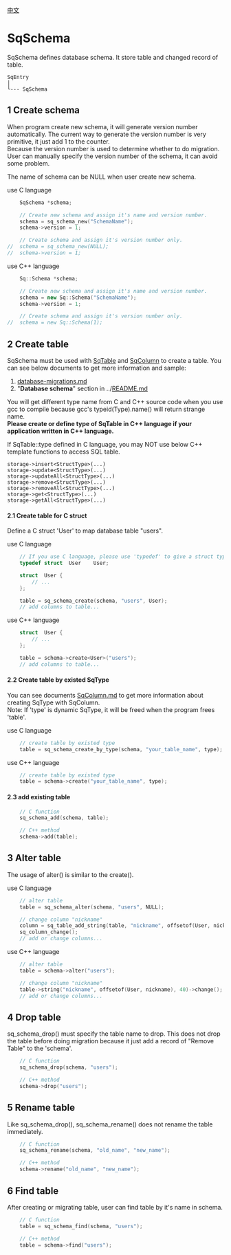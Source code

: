 ﻿[中文](SqSchema.cn.md)

# SqSchema

SqSchema defines database schema. It store table and changed record of table.

	SqEntry
	│
	└--- SqSchema

## 1 Create schema

When program create new schema, it will generate version number automatically. The current way to generate the version number is very primitive, it just add 1 to the counter.  
Because the version number is used to determine whether to do migration. User can manually specify the version number of the schema, it can avoid some problem.  
  
The name of schema can be NULL when user create new schema.  
  
use C language

```c
	SqSchema *schema;

	// Create new schema and assign it's name and version number.
	schema = sq_schema_new("SchemaName");
	schema->version = 1;

	// Create schema and assign it's version number only.
//	schema = sq_schema_new(NULL);
//	schema->version = 1;
```

use C++ language

```c++
	Sq::Schema *schema;

	// Create new schema and assign it's name and version number.
	schema = new Sq::Schema("SchemaName");
	schema->version = 1;

	// Create schema and assign it's version number only.
//	schema = new Sq::Schema(1);
```

## 2 Create table

SqSchema must be used with [SqTable](SqTable.md) and [SqColumn](SqColumn.md) to create a table. You can see below documents to get more information and sample:  
1. [database-migrations.md](database-migrations.md)
2. "**Database schema**" section in ../[README.md](../README.md#database-schema)
  
You will get different type name from C and C++ source code when you use gcc to compile because gcc's typeid(Type).name() will return strange name.  
**Please create or define type of SqTable in C++ language if your application written in C++ language.**  
  
If SqTable::type defined in C language, you may NOT use below C++ template functions to access SQL table.

	storage->insert<StructType>(...)
	storage->update<StructType>(...)
	storage->updateAll<StructType>(...)
	storage->remove<StructType>(...)
	storage->removeAll<StructType>(...)
	storage->get<StructType>(...)
	storage->getAll<StructType>(...)

#### 2.1 Create table for C struct

Define a C struct 'User' to map database table "users".  
  
use C language

```c
	// If you use C language, please use 'typedef' to give a struct type a new name.
	typedef struct  User    User;

	struct  User {
		// ...
	};

	table = sq_schema_create(schema, "users", User);
	// add columns to table...
```

use C++ language

```c++
	struct  User {
		// ...
	};

	table = schema->create<User>("users");
	// add columns to table...
```

#### 2.2 Create table by existed SqType

You can see documents [SqColumn.md](SqColumn.md) to get more information about creating SqType with SqColumn.  
Note: If 'type' is dynamic SqType, it will be freed when the program frees 'table'.  
  
use C language

```c
	// create table by existed type
	table = sq_schema_create_by_type(schema, "your_table_name", type);
```

use C++ language

```c++
	// create table by existed type
	table = schema->create("your_table_name", type);
```

#### 2.3 add existing table

```c++
	// C function
	sq_schema_add(schema, table);

	// C++ method
	schema->add(table);
```

## 3 Alter table

The usage of alter() is similar to the create().  
  
use C language

```c
	// alter table
	table = sq_schema_alter(schema, "users", NULL);

	// change column "nickname"
	column = sq_table_add_string(table, "nickname", offsetof(User, nickname), 40);
	sq_column_change();
	// add or change columns...
```

use C++ language

```c++
	// alter table
	table = schema->alter("users");

	// change column "nickname"
	table->string("nickname", offsetof(User, nickname), 40)->change();
	// add or change columns...
```

## 4 Drop table

sq_schema_drop() must specify the table name to drop. This does not drop the table before doing migration because it just add a record of "Remove Table" to the 'schema'.

```c++
	// C function
	sq_schema_drop(schema, "users");

	// C++ method
	schema->drop("users");
```

## 5 Rename table

Like sq_schema_drop(), sq_schema_rename() does not rename the table immediately.

```c++
	// C function
	sq_schema_rename(schema, "old_name", "new_name");

	// C++ method
	schema->rename("old_name", "new_name");
```

## 6 Find table

After creating or migrating table, user can find table by it's name in schema.

```c++
	// C function
	table = sq_schema_find(schema, "users");

	// C++ method
	table = schema->find("users");
```
